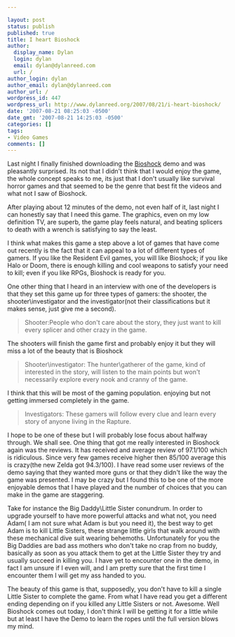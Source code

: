 ```yaml
---

layout: post
status: publish
published: true
title: I heart Bioshock
author:
  display_name: Dylan
  login: dylan
  email: dylan@dylanreed.com
  url: /
author_login: dylan
author_email: dylan@dylanreed.com
author_url: /
wordpress_id: 447
wordpress_url: http://www.dylanreed.org/2007/08/21/i-heart-bioshock/
date: '2007-08-21 08:25:03 -0500'
date_gmt: '2007-08-21 14:25:03 -0500'
categories: []
tags:
- Video Games
comments: []
---
```


Last night I finally finished downloading the [Bioshock][1] demo and was pleasantly surprised. Its not that I didn't think that I would enjoy the game, the whole concept speaks to me, its just that I don't usually like survival horror games and that seemed to be the genre that best fit the videos and what not I saw of Bioshock.

   [1]: http://www.amazon.com/2K-Games-BioShock/dp/B000MKA60W/ref=pd_bbs_sr_1/105-7230922-9522015?ie=UTF8&s=videogames&qid=1187717236&sr=8-1

After playing about 12 minutes of the demo, not even half of it, last night I can honestly say that I need this game. The graphics, even on my low definition TV, are superb, the game play feels natural, and beating splicers to death with a wrench is satisfying to say the least.

I think what makes this game a step above a lot of games that have come out recently is the fact that it can appeal to a lot of different types of gamers. If you like the Resident Evil games, you will like Bioshock; if you like Halo or Doom, there is enough killing and cool weapons to satisfy your need to kill; even if you like RPGs, Bioshock is ready for you.

One other thing that I heard in an interview with one of the developers is that they set this game up for three types of gamers: the shooter, the shooter\investigator and the investigator(not their classifications but it makes sense, just give me a second).

> Shooter:People who don't care about the story, they just want to kill every splicer and other crazy in the game.

  
The shooters will finish the game first and probably enjoy it but they will miss a lot of the beauty that is Bioshock

> Shooter\investigator: The hunter\gatherer of the game, kind of interested in the story, will listen to the main points but won't necessarily explore every nook and cranny of the game.

  
I think that this will be most of the gaming population. enjoying but not getting immersed completely in the game.

> Investigators: These gamers will follow every clue and learn every story of anyone living in the Rapture.

  


I hope to be one of these but I will probably lose focus about halfway through. We shall see. One thing that got me really interested in Bioshock again was the reviews. It has received and average review of 97.1/100 which is ridiculous. Since very few games receive higher then 85/100 average this is crazy(the new Zelda got 94.3/100). I have read some user reviews of the demo saying that they wanted more guns or that they didn't like the way the game was presented. I may be crazy but I found this to be one of the more enjoyable demos that I have played and the number of choices that you can make in the game are staggering.

Take for instance the Big Daddy\Little Sister conundrum. In order to upgrade yourself to have more powerful attacks and what not, you need Adam( I am not sure what Adam is but you need it), the best way to get Adam is to kill Little Sisters, these strange little girls that walk around with these mechanical dive suit wearing behemoths. Unfortunately for you the Big Daddies are bad ass mothers who don't take no crap from no buddy, basically as soon as you attack them to get at the Little Sister they try and usually succeed in killing you. I have yet to encounter one in the demo, in fact I am unsure if I even will, and I am pretty sure that the first time I encounter them I will get my ass handed to you.

The beauty of this game is that, supposedly, you don't have to kill a single Little Sister to complete the game. From what I have read you get a different ending depending on if you killed any Little Sisters or not. Awesome. Well Bioshock comes out today, I don't think I will be getting it for a little while but at least I have the Demo to learn the ropes until the full version blows my mind.
